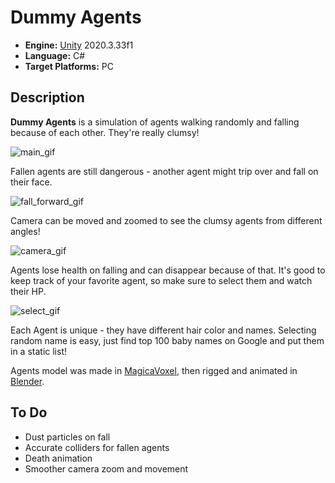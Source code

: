 # Dummy Agents

- **Engine:** [Unity](https://unity.com/) 2020.3.33f1
- **Language:** C#
- **Target Platforms:** PC

## Description
**Dummy Agents** is a simulation of agents walking randomly and falling because of each other. They're really clumsy!

![main_gif](https://user-images.githubusercontent.com/42221923/164331936-ea57c910-7a1b-451f-b359-a8a7f0d14291.gif)

Fallen agents are still dangerous - another agent might trip over and fall on their face.

![fall_forward_gif](https://user-images.githubusercontent.com/42221923/164332651-429f1b1d-f1ed-4c39-b278-bc401c523972.gif)

Camera can be moved and zoomed to see the clumsy agents from different angles!

![camera_gif](https://user-images.githubusercontent.com/42221923/164333250-62680111-b4eb-42f4-a802-b75dbf5ca819.gif)

Agents lose health on falling and can disappear because of that. It's good to keep track of your favorite agent, so make sure to select them and watch their HP.

![select_gif](https://user-images.githubusercontent.com/42221923/164334008-ec4fa04e-318e-4e42-a1ed-f192ee810c46.gif)

Each Agent is unique - they have different hair color and names. Selecting random name is easy, just find top 100 baby names on Google and put them in a static list!

Agents model was made in [MagicaVoxel](https://ephtracy.github.io/), then rigged and animated in [Blender](https://www.blender.org/).

## To Do
- Dust particles on fall
- Accurate colliders for fallen agents
- Death animation
- Smoother camera zoom and movement
